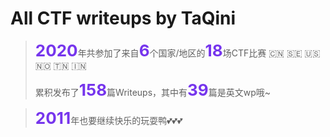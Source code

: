 <style>
b{
    font-size:26px;
    color: #7635ED;
}
</style>

# All CTF writeups by TaQini

>  <b>2020</b>年共参加了来自<b>6</b>个国家/地区的<b>18</b>场CTF比赛
>  🇨🇳 🇸🇪 🇺🇸 🇳🇴 🇹🇳 🇮🇳 
>
>  累积发布了<b>158</b>篇Writeups，其中有<b>39</b>篇是英文wp哦~

> <b>2011</b>年也要继续快乐的玩耍鸭💕💕💕
